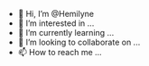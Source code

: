 - 👋 Hi, I’m @Hemilyne
- 👀 I’m interested in ...
- 🌱 I’m currently learning ...
- 💞️ I’m looking to collaborate on ...
- 📫 How to reach me ...

<!---
Hemilyne/Hemilyne is a ✨ special ✨ repository because its `README.md` (this file) appears on your GitHub profile.
You can click the Preview link to take a look at your changes.
--->
